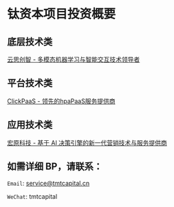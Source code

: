 # 钛资本项目投资概要

## 底层技术类

[云思创智 - 多模态机器学习与智能交互技术领导者](https://github.com/tmtcapital/teasers/blob/master/xinktech.md)

## 平台技术类

[ClickPaaS - 领先的hpaPaaS服务提供商](https://github.com/tmtcapital/teasers/blob/master/ClickPaaS.md)

## 应用技术类

[宏原科技 - 基于 AI 决策引擎的新一代营销技术与服务提供商](https://github.com/tmtcapital/teasers/blob/master/MarcPoint.md)


## 如需详细 BP，请联系：

`Email`: service@tmtcapital.cn

`WeChat`: tmtcapital
